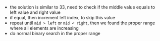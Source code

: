 - the solution is similar to 33, need to check if the middle value equals to left value and right value  
- if equal, then increment left index, to skip this value 
- repeat until `mid > left` or `mid < right`, then we found the proper range where all elements are increasing 
- do normal binary search in the proper range 
